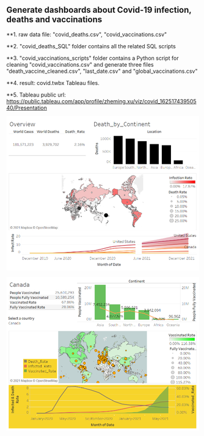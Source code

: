 ## Generate dashboards about Covid-19 infection, deaths and vaccinations

**1. raw data file: "covid_deaths.csv", "covid_vaccinations.csv"

**2. "covid_deaths_SQL" folder contains all the related SQL scripts

**3. "covid_vaccinations_scripts" folder contains a Python script for cleaning "covid_vaccinations.csv" and 
   generate three files "death_vaccine_cleaned.csv", "last_date.csv" and "global_vaccinations.csv"

**4. result: covid.twbx Tableau files.

**5. Tableau public url: https://public.tableau.com/app/profile/zheming.xu/viz/covid_16251743950540/Presentation

![](https://github.com/checkming00/Portfolio/blob/main/Covid/Deaths%20Summary.png)

![](https://github.com/checkming00/Portfolio/blob/main/Covid/Vaccination%20Summary.png)
